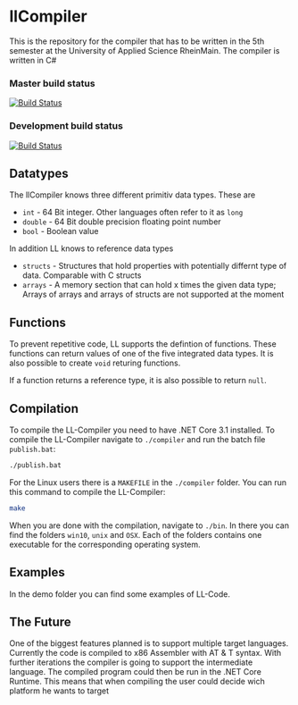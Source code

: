 # llCompiler
This is the repository for the compiler that has to be written in the 5th semester at the University of Applied Science RheinMain. The compiler is written in C#

### Master build status
[![Build Status](https://dev.azure.com/larsbehl/larsbehl/_apis/build/status/LarsBehl.llCompiler?branchName=master)](https://dev.azure.com/larsbehl/larsbehl/_build/latest?definitionId=1&branchName=master)

### Development build status
[![Build Status](https://dev.azure.com/larsbehl/larsbehl/_apis/build/status/LarsBehl.llCompiler?branchName=development)](https://dev.azure.com/larsbehl/larsbehl/_build/latest?definitionId=1&branchName=development)


## Datatypes
The llCompiler knows three different primitiv data types. These are
* `int` - 64 Bit integer. Other languages often refer to it as `long`
* `double` - 64 Bit double precision floating point number
* `bool` - Boolean value

In addition LL knows to reference data types
* `structs` - Structures that hold properties with potentially differnt type of data. Comparable with C structs
* `arrays` - A memory section that can hold x times the given data type; Arrays of arrays and arrays of structs are not supported at the moment

## Functions
To prevent repetitive code, LL supports the defintion of functions. These functions can return values of one of the five integrated data types. It is also possible to create `void` returing functions.

If a function returns a reference type, it is also possible to return `null`.

## Compilation
To compile the LL-Compiler you need to have .NET Core 3.1 installed. To compile the LL-Compiler navigate to `./compiler` and run the batch file `publish.bat`:
```bash
./publish.bat
```

For the Linux users there is a `MAKEFILE` in the `./compiler` folder. You can run this command to compile the LL-Compiler:
```bash
make
```

When you are done with the compilation, navigate to `./bin`. In there you can find the folders `win10`, `unix` and `OSX`. Each of the folders contains one executable for the corresponding operating system.

## Examples
In the demo folder you can find some examples of LL-Code.

## The Future
One of the biggest features planned is to support multiple target languages. Currently the code is compiled to x86 Assembler with AT & T syntax. With further iterations the compiler is going to support the intermediate language. The compiled program could then be run in the .NET Core Runtime. This means that when compiling the user could decide wich platform he wants to target
